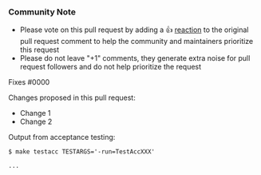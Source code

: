 <!--- See what makes a good Pull Request at : https://github.com/yieldr/terraform-provider-auth0/blob/master/.github/CONTRIBUTING.md#pull-requests --->

<!--- Please keep this note for the community --->

### Community Note

* Please vote on this pull request by adding a 👍 [reaction](https://blog.github.com/2016-03-10-add-reactions-to-pull-requests-issues-and-comments/) to the original pull request comment to help the community and maintainers prioritize this request
* Please do not leave "+1" comments, they generate extra noise for pull request followers and do not help prioritize the request

<!--- Thank you for keeping this note for the community --->

Fixes #0000

Changes proposed in this pull request:

* Change 1
* Change 2

Output from acceptance testing:

```
$ make testacc TESTARGS='-run=TestAccXXX'

...
```
